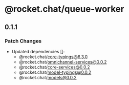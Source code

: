 # @rocket.chat/queue-worker

## 0.1.1

### Patch Changes

- Updated dependencies []:
  - @rocket.chat/core-typings@6.3.0
  - @rocket.chat/omnichannel-services@0.0.2
  - @rocket.chat/core-services@0.0.2
  - @rocket.chat/model-typings@0.0.2
  - @rocket.chat/models@0.0.2
